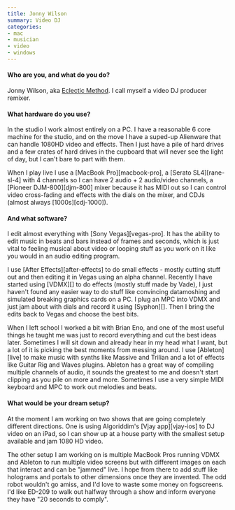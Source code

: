 ```yaml
---
title: Jonny Wilson
summary: Video DJ
categories:
- mac
- musician
- video
- windows
---
```


#### Who are you, and what do you do?

Jonny Wilson, aka [Eclectic Method](http://eclecticmethod.tumblr.com/ "Jonny's website."). I call myself a video DJ producer remixer.

#### What hardware do you use?

In the studio I work almost entirely on a PC. I have a reasonable 6 core machine for the studio, and on the move I have a suped-up Alienware that can handle 1080HD video and effects. Then I just have a pile of hard drives and a few crates of hard drives in the cupboard that will never see the light of day, but I can't bare to part with them.

When I play live I use a [MacBook Pro][macbook-pro], a [Serato SL4][rane-sl-4] with 4 channels so I can have 2 audio + 2 audio/video channels, a [Pioneer DJM-800][djm-800] mixer because it has MIDI out so I can control video cross-fading and effects with the dials on the mixer, and CDJs (almost always [1000s][cdj-1000]).

#### And what software?

I edit almost everything with [Sony Vegas][vegas-pro]. It has the ability to edit music in beats and bars instead of frames and seconds, which is just vital to feeling musical about video or looping stuff as you work on it like you would in an audio editing program.

I use [After Effects][after-effects] to do small effects - mostly cutting stuff out and then editing it in Vegas using an alpha channel. Recently I have started using [VDMX][] to do effects (mostly stuff made by Vade), I just haven't found any easier way to do stuff like convincing datamoshing and simulated breaking graphics cards on a PC. I plug an MPC into VDMX and just jam about with dials and record it using [Syphon][]. Then I bring the edits back to Vegas and choose the best bits.

When I left school I worked a bit with Brian Eno, and one of the most useful things he taught me was just to record everything and cut the best ideas later. Sometimes I will sit down and already hear in my head what I want, but a lot of it is picking the best moments from messing around. I use [Ableton][live] to make music with synths like Massive and Trilian and a lot of effects like Guitar Rig and Waves plugins. Ableton has a great way of compiling multiple channels of audio, it sounds the greatest to me and doesn't start clipping as you pile on more and more. Sometimes I use a very simple MIDI keyboard and MPC to work out melodies and beats.

#### What would be your dream setup?

At the moment I am working on two shows that are going completely different directions. One is using Algoriddim's [Vjay app][vjay-ios] to DJ video on an iPad, so I can show up at a house party with the smallest setup available and jam 1080 HD video. 

The other setup I am working on is multiple MacBook Pros running VDMX and Ableton to run multiple video screens but with different images on each that interact and can be "jammed" live. I hope from there to add stuff like holograms and portals to other dimensions once they are invented. The odd robot wouldn't go amiss, and I'd love to waste some money on fogscreens. I'd like ED-209 to walk out halfway through a show and inform everyone they have "20 seconds to comply".